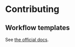 # Contributing

## Workflow templates

See [the official docs][Github docs about sharing workflows].

[Github docs about sharing workflows]: https://docs.github.com/en/actions/learn-github-actions/sharing-workflows-with-your-organization#creating-a-workflow-template
